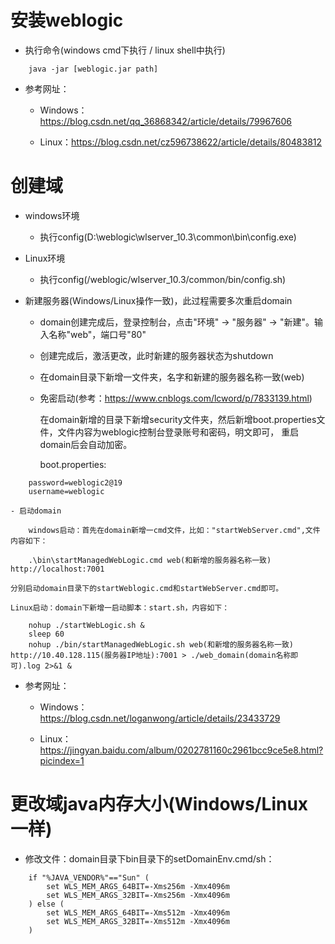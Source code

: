 # 安装weblogic

- 执行命令(windows cmd下执行 / linux shell中执行)

```
	java -jar [weblogic.jar path]
```

- 参考网址：

	- Windows：https://blog.csdn.net/qq_36868342/article/details/79967606
	
	- Linux：https://blog.csdn.net/cz596738622/article/details/80483812

# 创建域

- windows环境

	- 执行config(D:\weblogic\wlserver_10.3\common\bin\config.exe)

- Linux环境	

	- 执行config(/weblogic/wlserver_10.3/common/bin/config.sh)
	
- 新建服务器(Windows/Linux操作一致)，此过程需要多次重启domain

	- domain创建完成后，登录控制台，点击"环境" -> "服务器" -> "新建"。输入名称"web"，端口号"80"
	
	- 创建完成后，激活更改，此时新建的服务器状态为shutdown
	
	- 在domain目录下新增一文件夹，名字和新建的服务器名称一致(web)
	
	- 免密启动(参考：https://www.cnblogs.com/lcword/p/7833139.html)
	
		在domain新增的目录下新增security文件夹，然后新增boot.properties文件，文件内容为weblogic控制台登录账号和密码，明文即可，
		重启domain后会自动加密。
		
		boot.properties:

```
	password=weblogic2@19
	username=weblogic
```
	- 启动domain
	
		windows启动：首先在domain新增一cmd文件，比如："startWebServer.cmd",文件内容如下：
		
```
	.\bin\startManagedWebLogic.cmd web(和新增的服务器名称一致) http://localhost:7001
```

	分别启动domain目录下的startWeblogic.cmd和startWebServer.cmd即可。
	
	Linux启动：domain下新增一启动脚本：start.sh，内容如下：
	
```
	nohup ./startWebLogic.sh &
	sleep 60
	nohup ./bin/startManagedWebLogic.sh web(和新增的服务器名称一致) http://10.40.128.115(服务器IP地址):7001 > ./web_domain(domain名称即可).log 2>&1 &
```
		
		
- 参考网址：

	- Windows：https://blog.csdn.net/loganwong/article/details/23433729
	
	- Linux：https://jingyan.baidu.com/album/0202781160c2961bcc9ce5e8.html?picindex=1

# 更改域java内存大小(Windows/Linux一样)

- 修改文件：domain目录下bin目录下的setDomainEnv.cmd/sh：

```	
	if "%JAVA_VENDOR%"=="Sun" (
		set WLS_MEM_ARGS_64BIT=-Xms256m -Xmx4096m
		set WLS_MEM_ARGS_32BIT=-Xms256m -Xmx4096m
	) else (
		set WLS_MEM_ARGS_64BIT=-Xms512m -Xmx4096m
		set WLS_MEM_ARGS_32BIT=-Xms512m -Xmx4096m
	)
```